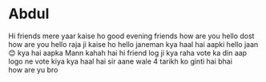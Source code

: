 # Abdul
Hi friends 
mere yaar kaise ho 
good evening friends how are you 
hello dost how are you 
hello raja ji kaise ho
hello janeman kya haal hai aapki
hello jaan 😊 kya hai aapka Mann 
kahah hai
hi friend log ji 
kya raha vote ka din  aap logo ne vote kiya 
kya haal hai sir 
aane wale 4 tarikh ko ginti hai bhai  
how are yu bro 
